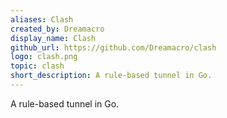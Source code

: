 ```yaml
---
aliases: Clash
created_by: Dreamacro
display_name: Clash
github_url: https://github.com/Dreamacro/clash
logo: clash.png
topic: clash
short_description: A rule-based tunnel in Go.
---
```


A rule-based tunnel in Go.
